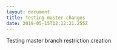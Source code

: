 ```yaml
---
layout: document
title: Testing master changes
date: 2019-05-15T12:12:21.255Z
---
```

Testing master branch restriction creation
